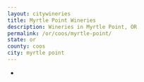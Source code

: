 ```yaml
---
layout: citywineries
title: Myrtle Point Wineries
description: Wineries in Myrtle Point, OR
permalink: /or/coos/myrtle-point/
state: or
county: coos
city: myrtle point
---
```

-
